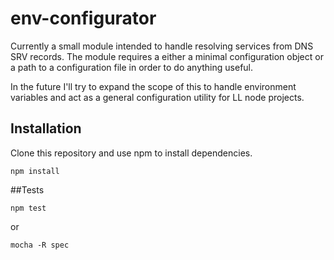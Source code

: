 ﻿# env-configurator

Currently a small module intended to handle resolving services from DNS SRV records. The module
requires a either a minimal configuration object or a path to a configuration file in order
to do anything useful.

In the future I'll try to expand the scope of this to handle environment variables and act as a general
configuration utility for LL node projects.

## Installation

Clone this repository and use npm to install dependencies.

```npm install```

##Tests

```npm test```

or

```mocha -R spec```